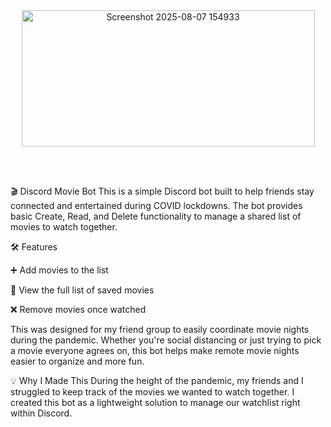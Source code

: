 
<div align=center>
  <img width="469" height="218" alt="Screenshot 2025-08-07 154933" src="https://github.com/user-attachments/assets/d9c53e51-2d62-479d-bd40-876a0c4acff7" />
</div>

<br/><br/>

🎬 Discord Movie Bot
This is a simple Discord bot built to help friends stay connected and entertained during COVID lockdowns. The bot provides basic Create, Read, and Delete functionality to manage a shared list of movies to watch together.

🛠 Features

➕ Add movies to the list

📃 View the full list of saved movies

❌ Remove movies once watched

This was designed for my friend group to easily coordinate movie nights during the pandemic.
Whether you're social distancing or just trying to pick a movie everyone agrees on, this bot helps make remote movie nights easier to organize and more fun.

💡 Why I Made This
During the height of the pandemic, my friends and I struggled to keep track of the movies we wanted to watch together. I created this bot as a lightweight solution to manage our watchlist right within Discord.
